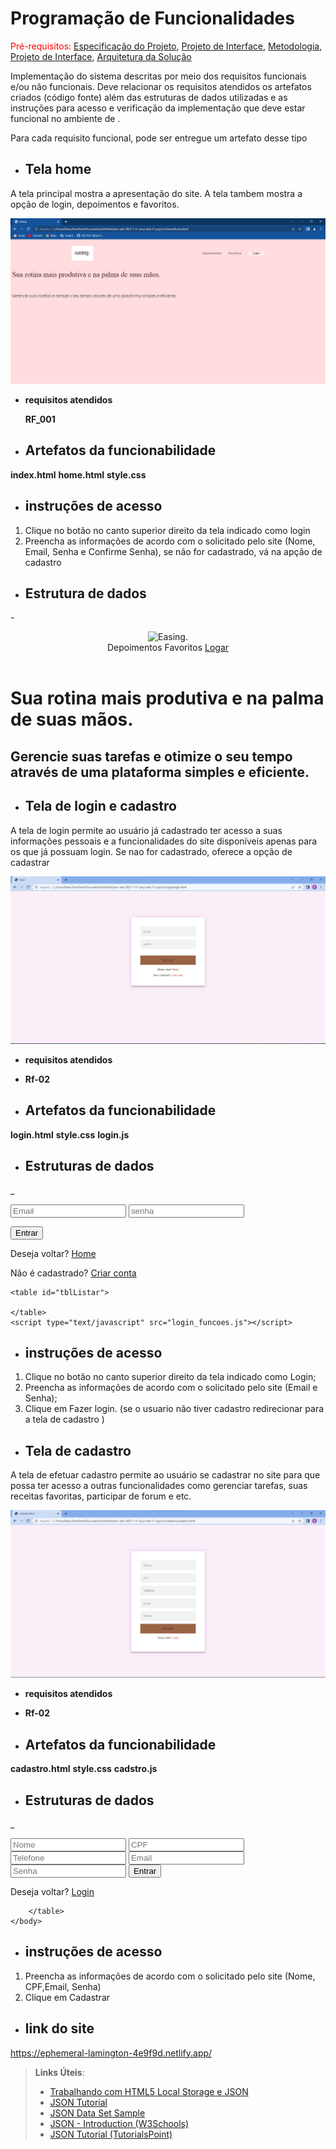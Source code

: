 # Programação de Funcionalidades

<span style="color:red">Pré-requisitos: <a href="2-Especificação do Projeto.md"> Especificação do Projeto</a></span>, <a href="3-Projeto de Interface.md"> Projeto de Interface</a>, <a href="4-Metodologia.md"> Metodologia</a>, <a href="3-Projeto de Interface.md"> Projeto de Interface</a>, <a href="5-Arquitetura da Solução.md"> Arquitetura da Solução</a>

Implementação do sistema descritas por meio dos requisitos funcionais e/ou não funcionais. Deve relacionar os requisitos atendidos os artefatos criados (código fonte) além das estruturas de dados utilizadas e as instruções para acesso e verificação da implementação que deve estar funcional no ambiente de  .

Para cada requisito funcional, pode ser entregue um artefato desse tipo

- ## Tela home 

A tela principal mostra a apresentação do site. A tela tambem mostra a opção de login, depoimentos e favoritos.

![Exemplo de UserFlow](img/pagina_home.png)


 - **requisitos atendidos**

    **RF_001**

- ## Artefatos da funcionabilidade
 **index.html**
 **home.html**
 **style.css**

 
- ## instruções de acesso
 1. Clique no botão no canto superior direito da tela indicado como login
 2. Preencha as informações de acordo com o solicitado pelo site (Nome, Email, Senha e Confirme Senha), se não for cadastrado, vá na apção de cadastro



 
- ## Estrutura de dados


-<!DOCTYPE html>
<html lang="pt-BR">
<head>
    <meta charset="UTF-8">
    <meta http-equiv="X-UA-Compatible" content="IE=edge">
    <meta name="description" content="A plataforma que irá tornar a sua vida mais facil na confeitaria.">
    <meta name="viewport" content="width=device-width, initial-scale=1.0">
    <title> Easing. </title>
    <link rel="stylesheet" type="text/css" href="./src/home/style.css">
</head>
<body>
    <header class= "cabeçalho">
      <img class="cabeçalho-imagem" src="./src/imagens/logo.ico" alt="Easing.">
         <nav class="cabeçalho-menu">
             <a class="cabeçalho-menu-item"> Depoimentos</a>
             <a class="cabeçalho-menu-item"> Favoritos</a>
             <a class="cabeçalho-menu-item" href="./src/login/login.html">Logar</a>
         </nav>
    </header>
    <main class="conteudo"> 
              <div class="conteudo-principal-escrito">
                 <h1 class="conteudo-principal-escrito-titulo"> Sua rotina mais produtiva e na palma de suas mãos.</h1>
                 <h2 class="conteudo-principal-escrito-subtitulo"> Gerencie suas tarefas e otimize o seu tempo através de uma plataforma simples e eficiente.</h2>
             </div>
    </main> 
</body>
</html>

- ## Tela de login e cadastro
A tela de login permite ao usuário já cadastrado ter acesso a suas informações pessoais e a funcionalidades do site disponíveis apenas para os que já possuam login. Se nao for cadastrado, oferece a opção de cadastrar

![Exemplo de UserFlow](img/tela_login.png)

 - **requisitos atendidos**
 
 - **Rf-02**

 - ## Artefatos da funcionabilidade

 **login.html**
 **style.css**
 **login.js**

- ## Estruturas de dados 

_<html lang="pt-br">
  <head>
    <meta charset="UTF-8">
    <meta http-equiv="X-UA-Compatible" content="IE=edge">
    <meta name="viewport" content="width=device-width, initial-scale=1.0">
    <link rel="stylesheet" href="style.css">
    <script type="text/javascript"
      src="https://code.jquery.com/jquery-1.7.1.min.js"></script>
    <title>login</title>
  </head>
  <body>
    <div class="background">
      <div class="form">
        <form id="frmCadastro">
          <input type="text" placeholder="Email" id="email"/>
          <input type="password" placeholder="senha" id="senha"/>
        </form>
        <p></p>
        <button type="submit" id="btnLogar">Entrar</button>
        <p class="message">Deseja voltar? <a href="../../index.html"> Home </a></p>
        <p class="message">Não é cadastrado? <a
            href="../cadastro/cadastro.html"> Criar conta</a></p>
      </div>
    </div>

    <table id="tblListar">

    </table>
    <script type="text/javascript" src="login_funcoes.js"></script>
  </body>
</html>




- ## instruções de acesso
 1. Clique no botão no canto superior direito da tela indicado como Login;
 2. Preencha as informações de acordo com o solicitado pelo site (Email e Senha);
3. Clique em Fazer login.
(se o usuario não tiver cadastro redirecionar para a tela de cadastro )


- ## Tela de cadastro 
A tela de efetuar cadastro permite ao usuário se cadastrar no site para que possa ter acesso a outras funcionalidades como gerenciar tarefas, suas receitas favoritas, participar de forum e etc.

![Exemplo de UserFlow](img/tela_cadastro.png)


 - **requisitos atendidos**
 
 - **Rf-02**

 - ## Artefatos da funcionabilidade
**cadastro.html**
**style.css**
**cadstro.js**

- ## Estruturas de dados 

_<html>
	<head>
		<meta http-equiv="Content-Type" content="text/html;charset=utf-8" />
		<script type="text/javascript"
			src="https://code.jquery.com/jquery-1.7.1.min.js"></script>
		<script type="text/javascript" src="cadastro_funcoes.js"></script>
		<link rel="stylesheet" href="style.css" type="text/css"/>
	</head>
	<body>
		<div class="background">
			<div class="form">
				<form id="frmCadastro">
					<input placeholder="Nome" type="text" id="nome"/>
					<input placeholder="CPF" type="text" id="cpf"/>
					<input placeholder="Telefone" type="text" id="telefone"/>
					<input placeholder="Email" type="text" id="email"/>
					<input placeholder="Senha" type="text" id="senha"/>
					<button type="submit" value="Salvar" id="btnSalvar">Entrar</button>
					<p class="message">Deseja voltar?  <a href="../login/login.html"> Login </a></p>
				</form>
			</div>
		</div>
		<table id="tblListar">

		</table>
	</body>
</html>



- ## instruções de acesso
1. Preencha as informações de acordo com o solicitado pelo site (Nome, CPF,Email, Senha)
2. Clique em Cadastrar



- ## link do site 
https://ephemeral-lamington-4e9f9d.netlify.app/






























    




  






> **Links Úteis**:
>
> - [Trabalhando com HTML5 Local Storage e JSON](https://www.devmedia.com.br/trabalhando-com-html5-local-storage-e-json/29045)
> - [JSON Tutorial](https://www.w3resource.com/JSON)
> - [JSON Data Set Sample](https://opensource.adobe.com/Spry/samples/data_region/JSONDataSetSample.html)
> - [JSON - Introduction (W3Schools)](https://www.w3schools.com/js/js_json_intro.asp)
> - [JSON Tutorial (TutorialsPoint)](https://www.tutorialspoint.com/json/index.htm)